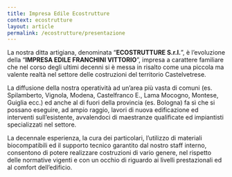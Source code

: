 ```yaml
---
title: Impresa Edile Ecostrutture
context: ecostrutture
layout: article
permalink: /ecostrutture/presentazione
---
```



La nostra ditta artigiana, denominata “**ECOSTRUTTURE S.r.l.**”, è l’evoluzione della “**IMPRESA EDILE FRANCHINI VITTORIO**”, impresa a carattere familiare che nel corso degli ultimi decenni si è messa in risalto come una piccola ma valente realtà nel settore delle costruzioni del territorio Castelvetrese.

La diffusione della nostra operatività ad un’area più vasta di comuni (es. Spilamberto, Vignola, Modena, Castelfranco E., Lama Mocogno, Montese, Guiglia ecc.) ed anche al di fuori della provincia (es. Bologna) fa sì che si possano eseguire, ad ampio raggio, lavori di nuova edificazione ed interventi sull’esistente, avvalendoci di maestranze qualificate ed impiantisti specializzati nel settore.

La decennale esperienza, la cura dei particolari, l’utilizzo di materiali biocompatibili ed il supporto tecnico garantito dal nostro staff interno, consentono di potere realizzare costruzioni di vario genere, nel rispetto delle normative vigenti e con un occhio di riguardo ai livelli prestazionali ed al comfort dell’edificio.
